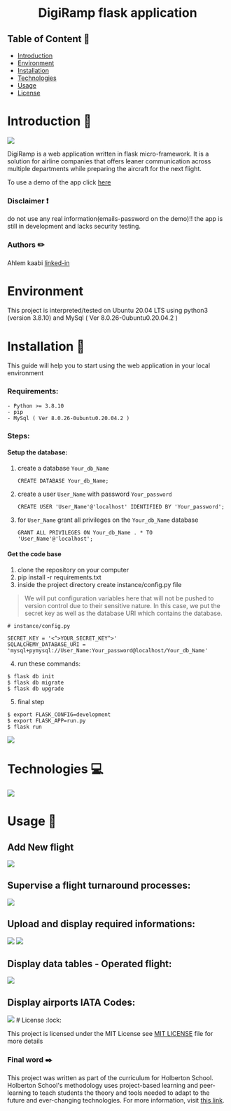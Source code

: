 # <p align="center">DigiRamp flask application </p>

## Table of Content :mag_right:

- [Introduction](#Introduction)
- [Environment](#Environment)
- [Installation](#Installation)
- [Technologies](#Technologies)
- [Usage](#Usage)
- [License](#License)

# Introduction :page_with_curl:

<img src="img/blog.png">

DigiRamp is a web application written in flask micro-framework. It is a solution for airline companies that offers leaner communication across multiple departments while preparing the aircraft for the next flight.

To use a demo of the app click [here](http://46.101.79.78/)
### Disclaimer :exclamation:
do not use any real information(emails-password on the demo)!! the app is still in development and lacks security testing.
### Authors :pencil2:
Ahlem kaabi
[linked-in](https://www.linkedin.com/in/k-ahlem/)

# Environment

This project is interpreted/tested on Ubuntu 20.04 LTS using python3 (version 3.8.10) and MySql ( Ver 8.0.26-0ubuntu0.20.04.2 )

# Installation :floppy_disk:
This guide will help you to start using the web application in your local environment

### Requirements:

	- Python >= 3.8.10
	- pip
	- MySql ( Ver 8.0.26-0ubuntu0.20.04.2 )

### Steps:
#### Setup the database:
1. create a database `Your_db_Name`
	```
	CREATE DATABASE Your_db_Name;
	```
2. create a user `User_Name` with password `Your_password`
	```
	CREATE USER 'User_Name'@'localhost' IDENTIFIED BY 'Your_password';
	```
3. for `User_Name` grant all privileges on the `Your_db_Name` database
	```
	GRANT ALL PRIVILEGES ON Your_db_Name . * TO 'User_Name'@'localhost';
	```
#### Get the code base
1. clone the repository on your computer
2. pip install -r requirements.txt
3. inside the project directory create instance/config.py file
> We will put configuration variables here
that will not be pushed to version control
due to their sensitive nature.
In this case, we put the secret key
as well as the database URI which contains the database.
```
# instance/config.py

SECRET_KEY = '<^>YOUR_SECRET_KEY^>'
SQLALCHEMY_DATABASE_URI = 'mysql+pymysql://User_Name:Your_password@localhost/Your_db_Name'
```
4. run these commands:
```
$ flask db init
$ flask db migrate
$ flask db upgrade
```
5. final step
```
$ export FLASK_CONFIG=development
$ export FLASK_APP=run.py
$ flask run
```

<img src="img/readme_pic.png">

# Technologies :computer:
<img src="img/Digiramp.png">

# Usage :steam_locomotive:

## Add New flight
<img src="img/add_flight.png">

## Supervise a flight turnaround processes:
<img src="img/supervise.png">

## Upload and display required informations:
<img src="img/upload_.png">

<img src="img/display_.png">

## Display data tables - Operated flight:
<img src="img/tableoperated.png">

## Display airports IATA Codes:
<img src="img/iata.png">
# License :lock:


This project is licensed under the MIT License see [MIT LICENSE](https://github.com/AhlemKaabi/DigiRamp_flask_app/blob/main/LICENSE) file for more details
### Final word :black_nib:

This project was written as part of the curriculum for Holberton School. Holberton School's methodology uses project-based learning and peer-learning to teach students the theory and tools needed to adapt to the future and ever-changing technologies. For more information, visit [this link](https://www.holbertonschool.com/).
